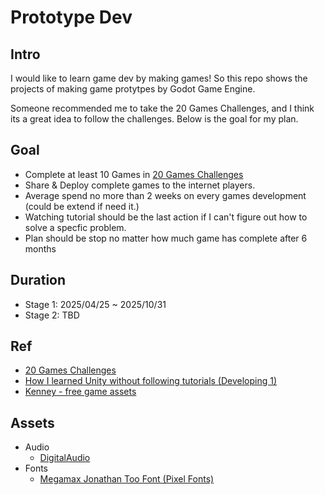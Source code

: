 # Prototype Dev

## Intro
I would like to learn game dev by making games! So this repo shows the projects of making game protytpes by Godot Game Engine. 

Someone recommended me to take the 20 Games Challenges, and I think its a great idea to follow the challenges. Below is the goal for my plan.

## Goal
- Complete at least 10 Games in [20 Games Challenges](https://20_games_challenge.gitlab.io/challenge/)
- Share & Deploy complete games to the internet players.
- Average spend no more than 2 weeks on every games development (could be extend if need it.)
- Watching tutorial should be the last action if I can't figure out how to solve a specfic problem.
- Plan should be stop no matter how much game has complete after 6 months

## Duration
- Stage 1: 2025/04/25 ~ 2025/10/31
- Stage 2: TBD

## Ref
- [20 Games Challenges](https://20_games_challenge.gitlab.io/challenge/)
- [How I learned Unity without following tutorials (Developing 1)](https://www.youtube.com/watch?v=vFjXKOXdgGo)
- [Kenney - free game assets](https://kenney.nl/)

## Assets
- Audio
  - [DigitalAudio](https://kenney.nl/assets/digital-audio)
- Fonts
  - [Megamax Jonathan Too Font (Pixel Fonts)](https://www.fontspace.com/megamax-jonathan-too-font-f124011)